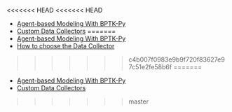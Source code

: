 <<<<<<< HEAD
<<<<<<< HEAD
- [Agent-based Modeling With BPTK-Py](/abm/agent_based_modeling/agent_based_modeling.html)
- [Custom Data Collectors](/abm/custom_datacollectors/custom_datacollectors.html)
=======
- [Agent-based Modeling With BPTK-Py](/abm/in-depth/in_depth_agent_based_modeling/in_depth_agent_based_modeling.html)
- [How to choose the Data Collector](/abm/how-to/how_to_choose_datacollector/how_to_choose_datacollector.html)
>>>>>>> c4b007f0983e9b9f720f83627e97c51e2fe58b6f
=======
- [Agent-based Modeling With BPTK-Py](/abm/agent_based_modeling/agent_based_modeling.html)
- [Custom Data Collectors](/abm/custom_datacollectors/custom_datacollectors.html)
>>>>>>> master

